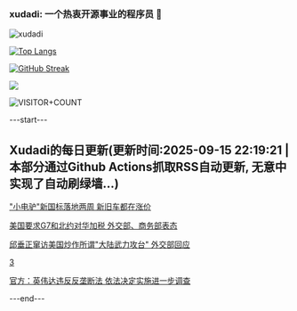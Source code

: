 ### xudadi: 一个热衷开源事业的程序员 👋

![xudadi](https://github-readme-stats-git-masterorgs-github-readme-stats-team.vercel.app/api?username=xudadi)

[![Top Langs](https://github-readme-stats.vercel.app/api/top-langs/?username=xudadi)](https://github.com/anuraghazra/github-readme-stats)

[![GitHub Streak](https://streak-stats.demolab.com?user=xudadi&locale=zh_Hans)](https://git.io/streak-stats)

![](https://raw.githubusercontent.com/xudadi/xudadi/main/assets/github-contribution-grid-snake.svg)

![VISITOR+COUNT](https://komarev.com/ghpvc/?username=xudadi&label=VISITOR+COUNT)


---start---

## Xudadi的每日更新(更新时间:2025-09-15 22:19:21 | 本部分通过Github Actions抓取RSS自动更新, 无意中实现了自动刷绿墙...)

["小电驴"新国标落地两周 新旧车都在涨价](https://m.163.com/news/article/K9H143AO0511U82T.html)

[美国要求G7和北约对华加税 外交部、商务部表态](https://m.163.com/news/article/K9GVB9HQ0519DDQ2.html)

[邱垂正窜访美国炒作所谓"大陆武力攻台" 外交部回应](https://m.163.com/news/article/K9GR90K50512D3VJ.html)

[3](https://m.163.com/touch/news/sub/domestic)

[官方：英伟达违反反垄断法 依法决定实施进一步调查](https://m.163.com/news/article/K9GQPRMR0001899O.html)

---end---
